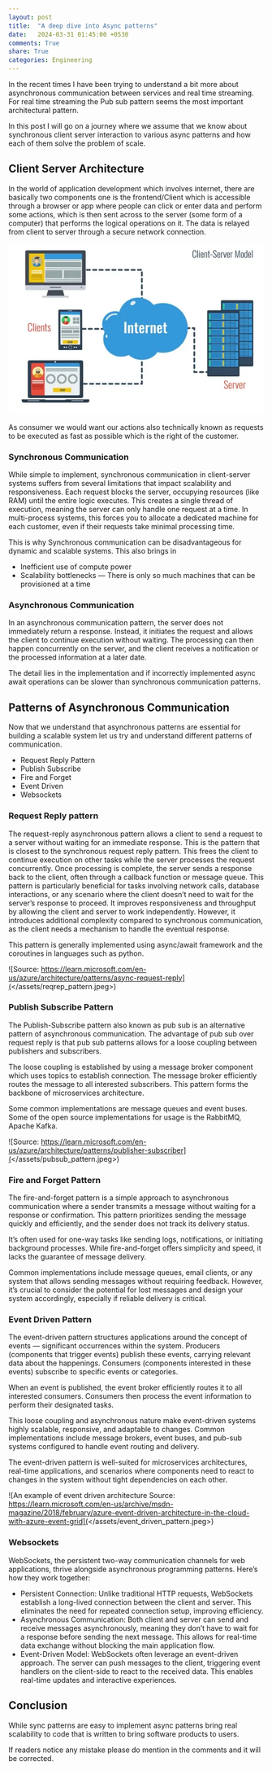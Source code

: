 ```yaml
---
layout: post
title:  "A deep dive into Async patterns"
date:   2024-03-31 01:45:00 +0530
comments: True
share: True
categories: Engineering
---
```


In the recent times I have been trying to understand a bit more about asynchronous communication between services and real time streaming. For real time streaming the Pub sub pattern seems the most important architectural pattern.

In this post I will go on a journey where we assume that we know about synchronous client server interaction to various async patterns and how each of them solve the problem of scale.

## Client Server Architecture

In the world of application development which involves internet, there are basically two components one is the frontend/Client which is accessible through a browser or app where people can click or enter data and perform some actions, which is then sent across to the server (some form of a computer) that performs the logical operations on it. The data is relayed from client to server through a secure network connection.


![A simple example of Client Server Model](</assets/CSarch.jpeg>)

As consumer we would want our actions also technically known as requests to be executed as fast as possible which is the right of the customer.

### Synchronous Communication
While simple to implement, synchronous communication in client-server systems suffers from several limitations that impact scalability and responsiveness. Each request blocks the server, occupying resources (like RAM) until the entire logic executes. This creates a single thread of execution, meaning the server can only handle one request at a time. In multi-process systems, this forces you to allocate a dedicated machine for each customer, even if their requests take minimal processing time.

This is why Synchronous communication can be disadvantageous for dynamic and scalable systems. This also brings in

- Inefficient use of compute power
- Scalability bottlenecks — There is only so much machines that can be provisioned at a time

### Asynchronous Communication
In an asynchronous communication pattern, the server does not immediately return a response. Instead, it initiates the request and allows the client to continue execution without waiting. The processing can then happen concurrently on the server, and the client receives a notification or the processed information at a later date.

The detail lies in the implementation and if incorrectly implemented async await operations can be slower than synchronous communication patterns.

## Patterns of Asynchronous Communication
Now that we understand that asynchronous patterns are essential for building a scalable system let us try and understand different patterns of communication.

- Request Reply Pattern
- Publish Subscribe
- Fire and Forget
- Event Driven
- Websockets

### Request Reply pattern
The request-reply asynchronous pattern allows a client to send a request to a server without waiting for an immediate response. This is the pattern that is closest to the synchronous request reply pattern. This frees the client to continue execution on other tasks while the server processes the request concurrently. Once processing is complete, the server sends a response back to the client, often through a callback function or message queue. This pattern is particularly beneficial for tasks involving network calls, database interactions, or any scenario where the client doesn’t need to wait for the server’s response to proceed. It improves responsiveness and throughput by allowing the client and server to work independently. However, it introduces additional complexity compared to synchronous communication, as the client needs a mechanism to handle the eventual response.

This pattern is generally implemented using async/await framework and the coroutines in languages such as python.


![Source: https://learn.microsoft.com/en-us/azure/architecture/patterns/async-request-reply](</assets/reqrep_pattern.jpeg>)

### Publish Subscribe Pattern
The Publish-Subscribe pattern also known as pub sub is an alternative pattern of asynchronous communication. The advantage of pub sub over request reply is that pub sub patterns allows for a loose coupling between publishers and subscribers.

The loose coupling is established by using a message broker component which uses topics to establish connection. The message broker efficiently routes the message to all interested subscribers. This pattern forms the backbone of microservices architecture.

Some common implementations are message queues and event buses. Some of the open source implementations for usage is the RabbitMQ, Apache Kafka.


![Source: https://learn.microsoft.com/en-us/azure/architecture/patterns/publisher-subscriber](</assets/pubsub_pattern.jpeg>)

### Fire and Forget Pattern
The fire-and-forget pattern is a simple approach to asynchronous communication where a sender transmits a message without waiting for a response or confirmation. This pattern prioritizes sending the message quickly and efficiently, and the sender does not track its delivery status.

It’s often used for one-way tasks like sending logs, notifications, or initiating background processes. While fire-and-forget offers simplicity and speed, it lacks the guarantee of message delivery.

Common implementations include message queues, email clients, or any system that allows sending messages without requiring feedback. However, it’s crucial to consider the potential for lost messages and design your system accordingly, especially if reliable delivery is critical.

### Event Driven Pattern
The event-driven pattern structures applications around the concept of events — significant occurrences within the system. Producers (components that trigger events) publish these events, carrying relevant data about the happenings. Consumers (components interested in these events) subscribe to specific events or categories.

When an event is published, the event broker efficiently routes it to all interested consumers. Consumers then process the event information to perform their designated tasks.

This loose coupling and asynchronous nature make event-driven systems highly scalable, responsive, and adaptable to changes. Common implementations include message brokers, event buses, and pub-sub systems configured to handle event routing and delivery.

The event-driven pattern is well-suited for microservices architectures, real-time applications, and scenarios where components need to react to changes in the system without tight dependencies on each other.


![An example of event driven architecture Source: https://learn.microsoft.com/en-us/archive/msdn-magazine/2018/february/azure-event-driven-architecture-in-the-cloud-with-azure-event-grid](</assets/event_driven_pattern.jpeg>)

### Websockets
WebSockets, the persistent two-way communication channels for web applications, thrive alongside asynchronous programming patterns. Here’s how they work together:

- Persistent Connection: Unlike traditional HTTP requests, WebSockets establish a long-lived connection between the client and server. This eliminates the need for repeated connection setup, improving efficiency.
- Asynchronous Communication: Both client and server can send and receive messages asynchronously, meaning they don’t have to wait for a response before sending the next message. This allows for real-time data exchange without blocking the main application flow.
- Event-Driven Model: WebSockets often leverage an event-driven approach. The server can push messages to the client, triggering event handlers on the client-side to react to the received data. This enables real-time updates and interactive experiences.

## Conclusion
While sync patterns are easy to implement async patterns bring real scalability to code that is written to bring software products to users.

If readers notice any mistake please do mention in the comments and it will be corrected. 